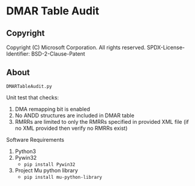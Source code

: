 # DMAR Table Audit

## Copyright

Copyright (C) Microsoft Corporation. All rights reserved.
SPDX-License-Identifier: BSD-2-Clause-Patent

## About

`DMARTableAudit.py`

Unit test that checks:

1. DMA remapping bit is enabled
2. No ANDD structures are included in DMAR table
3. RMRRs are limited to only the RMRRs specified in provided XML file (if no XML provided then verify no RMRRs exist)

Software Requirements

1. Python3
2. Pywin32
    * `pip install Pywin32`
3. Project Mu python library
    * `pip install mu-python-library`
